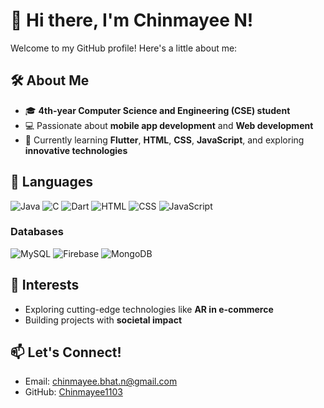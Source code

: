 # 👋 Hi there, I'm Chinmayee N!

Welcome to my GitHub profile! Here's a little about me:

## 🛠 About Me
- 🎓 **4th-year Computer Science and Engineering (CSE) student**
- 💻 Passionate about **mobile app development** and **Web development**
- 🌱 Currently learning **Flutter**, **HTML**, **CSS**, **JavaScript**, and exploring **innovative technologies**

## 🔧 Languages
![Java](https://img.shields.io/badge/Java-007396?style=for-the-badge&logo=java&logoColor=white)
![C](https://img.shields.io/badge/C-A8B9CC?style=for-the-badge&logo=c&logoColor=white)
![Dart](https://img.shields.io/badge/Dart-0175C2?style=for-the-badge&logo=dart&logoColor=white)
![HTML](https://img.shields.io/badge/HTML5-E34F26?style=for-the-badge&logo=html5&logoColor=white)
![CSS](https://img.shields.io/badge/CSS3-1572B6?style=for-the-badge&logo=css3&logoColor=white)
![JavaScript](https://img.shields.io/badge/JavaScript-F7DF1E?style=for-the-badge&logo=javascript&logoColor=black)

### Databases
![MySQL](https://img.shields.io/badge/MySQL-4479A1?style=for-the-badge&logo=mysql&logoColor=white)
![Firebase](https://img.shields.io/badge/Firebase-FFCA28?style=for-the-badge&logo=firebase&logoColor=black)
![MongoDB](https://img.shields.io/badge/MongoDB-47A248?style=for-the-badge&logo=mongodb&logoColor=white)


## 🌟 Interests
- Exploring cutting-edge technologies like **AR in e-commerce**
- Building projects with **societal impact**

## 📫 Let's Connect!
- Email: [chinmayee.bhat.n@gmail.com](mailto:chinmayee.bhat.n@gmail.com)
- GitHub: [Chinmayee1103](https://github.com/Chinmayee1103)

